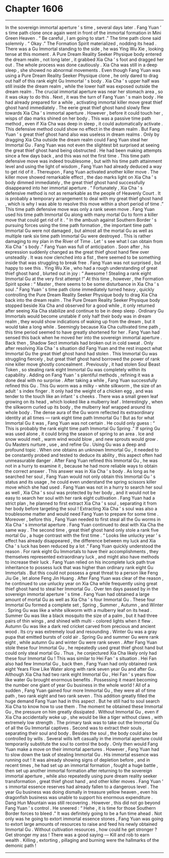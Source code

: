 
# Chapter 1606


---

In the sovereign immortal aperture ’ s time , several days later .
Fang Yuan ’ s time path clone once again went in front of the immortal formation in Mini Green Heaven .
“ Be careful , I am going to start .” The time path clone said solemnly .
“ Okay .” The Formation Spirit materialized , nodding its head .
There was a Gu Immortal standing to the side , he was Ying Wu Xie , looking tense at this moment .
A Pure Dream Reality Seeker Physique body entered the dream realm , not long later , it grabbed Xia Cha ’ s foot and dragged her out .
The whole process was done cautiously .
Xia Cha was still in a deep sleep , she showed no abnormal movements .
Even though Fang Yuan was using a Pure Dream Reality Seeker Physique clone , he only dared to drag out half of this rank eight Gu Immortal ’ s body .
Xia Cha ’ s upper half was still inside the dream realm , while the lower half was exposed outside the dream realm .
The crucial immortal aperture was near her stomach area , so it was okay to do this .
Next , it was the turn of Fang Yuan ’ s main body . He had already prepared for a while , activating immortal killer move great thief ghost hand immediately .
The eerie great thief ghost hand slowly flew towards Xia Cha ’ s immortal aperture . However , before it could touch her , wisps of dao marks shined on her body .
This was a passive time path method , even if Xia Cha was deep in sleep , it could automatically activate .
This defensive method could show no effect in the dream realm . But Fang Yuan ’ s great thief ghost hand also was useless in dream realms .
Only by dragging Xia Cha outside the dream realm could Fang Yuan steal her Immortal Gu .
Fang Yuan was not even the slightest bit surprised at seeing the great thief ghost hand being obstructed .
He had been making attempts since a few days back , and this was not the first time .
This time path defensive move was indeed troublesome , but with his time path attainment level and using the light of wisdom , Fang Yuan had already deduced a way to get rid of it .
Thereupon , Fang Yuan activated another killer move .
The killer move showed remarkable effect , the dao marks light on Xia Cha ’ s body dimmed immediately , the great thief ghost hand successfully disappeared into her immortal aperture .
“ Fortunately , Xia Cha ’ s defensive method is not as remarkable as the people of Heavenly Court . It is probably a temporary arrangement to deal with my great thief ghost hand , which is why I was able to resolve this move within a short period of time .”
This time path defensive move was only a rank seven move . Fang Yuan used his time path Immortal Gu along with many mortal Gu to form a killer move that could get rid of it .
“ In the ambush against Southern Border ’ s pursuing forces using the time path formation , the important time path Immortal Gu were not damaged , but almost all the mortal Gu as well as multiple rank six time path Immortal Gu were destroyed . This is rather damaging to my plan in the River of Time . Let ’ s see what I can obtain from Xia Cha ’ s body .”
Fang Yuan was full of anticipation .
Soon after , his expression suddenly changed as the great thief ghost hand flew over unsteadily .
It was now clenched into a fist , there seemed to be something inside that was struggling to break free .
Fang Yuan was not surprised , but happy to see this .
Ying Wu Xie , who had a rough understanding of great thief ghost hand , blurted out in joy : “ Awesome ! Stealing a rank eight Immortal Gu at the very first attempt !”
At this time , however , the Formation Spirit spoke : “ Master , there seems to be some disturbance in Xia Cha ’ s soul .”
Fang Yuan ’ s time path clone immediately turned heavy , quickly controlling the Pure Dream Reality Seeker Physique body to drag Xia Cha back into the dream realm .
The Pure Dream Reality Seeker Physique body stopped beside Xia Cha and observed for a good while , it only returned after seeing Xia Cha stabilize and continue to be in deep sleep .
Ordinary Gu Immortals would become unstable if only half their body was in dream realm , they would show indications of waking up from the dream , but it would take a long while .
Seemingly because Xia Cha cultivated time path , this time period seemed to have greatly shortened for her . Fang Yuan had sensed this back when he moved her into the sovereign immortal aperture . Back then , Shadow Sect immortals had broken out in cold sweat .
Only after resolving Xia Cha ’ s situation did Fang Yuan and the rest inspect what Immortal Gu the great thief ghost hand had stolen .
This Immortal Gu was struggling fiercely , but great thief ghost hand borrowed the power of rank nine killer move ghostly concealment . Previously , it had stolen Soul Beast Token , so stealing rank eight Immortal Gu was completely within its capability .
Adding on Fang Yuan ’ s plentiful methods , refining it was a done deal with no surprise .
After taking a while , Fang Yuan successfully refined this Gu .
This Gu worm was a milky - white silkworm , the size of an adult ’ s index finger . It only had the weight of a chicken egg , and was tender to the touch like an infant ’ s cheeks . There was a small green leaf growing on its head , which looked like a mulberry leaf . Interestingly , when the silkworm curled up its body , the mulberry leaf wrapped around its whole body .
The dense aura of the Gu worm reflected its extraordinary identity at all times — rank eight time path Immortal Gu !
But as for what Immortal Gu it was , Fang Yuan was not certain .
He could only guess : “ This is probably the rank eight time path Immortal Gu Spring .”
If spring Gu was used alone , it could bring the season of spring to an area . Ice and snow would melt , warm wind would blow , and new sprouts would grow .
Gu Masters nurture , use , and refine Gu . Using Gu was a deep and profound topic . When one obtains an unknown Immortal Gu , it needed to be constantly probed and tested to deduce its ability , this aspect often had unmeasurable danger .
After Fang Yuan refined this Immortal Gu , he was not in a hurry to examine it , because he had more reliable ways to obtain the correct answer .
This answer was in Xia Cha ’ s body .
As long as he searched her soul , Fang Yuan would not only obtain this Immortal Gu ’ s status and its usage , he could even understand the spring scissors killer move which she had used .
Fang Yuan was not in a hurry to search her soul as well , Xia Cha ’ s soul was protected by her body , and it would not be easy to search her soul with her rank eight cultivation . Fang Yuan had a strict plan , he planned to first extract Xia Cha ’ s soul , separating it from her body before targeting the soul !
Extracting Xia Cha ’ s soul was also a troublesome matter and would need Fang Yuan to prepare for some time .
Moreover , before this , Fang Yuan needed to first steal all the Gu worms in Xia Cha ’ s immortal aperture .
Fang Yuan continued to deal with Xia Cha the same way .
The second time , great thief ghost hand only stole a rank five mortal Gu , a huge contrast with the first time .
“ Looks like unlucky year ’ s effect has already disappeared , the difference between my luck and Xia Cha ’ s luck has been reduced by a lot .” Fang Yuan quickly understood the reason .
For rank eight Gu Immortals to have their accomplishments , they themselves represented extraordinary luck , and might also have methods to increase their luck .
Fang Yuan relied on his incomplete luck path true inheritance to possess luck that was higher than ordinary rank eight Gu Immortals . But this could not possess a great threat to a person like Feng Jiu Ge , let alone Feng Jin Huang .
After Fang Yuan was clear of the reason , he continued to use unlucky year on Xia Cha while frequently using great thief ghost hand to steal her Immortal Gu .
Over ten days passed by in the sovereign immortal aperture ’ s time .
Fang Yuan had obtained a large amount of mortal Gu as well as Xia Cha ’ s four Immortal Gu .
These four Immortal Gu formed a complete set , Spring , Summer , Autumn , and Winter .
Spring Gu was like a white silkworm with a mulberry leaf on its head .
Summer Gu was like a black mosquito the size of a palm , but it had three pairs of thin wings , and shined with multi - colored lights when it flew .
Autumn Gu was like a dark red cricket carved from precious and ancient wood . Its cry was extremely loud and resounding .
Winter Gu was a gray pupa that emitted bursts of cold air .
Spring Gu and summer Gu were rank eight , while autumn Gu and winter Gu were rank seven .
After Fang Yuan stole these four Immortal Gu , he repeatedly used great thief ghost hand but could only steal mortal Gu . Thus , he conjectured Xia Cha likely only had these four Immortal Gu !
This was similar to Hei Fan ’ s situation . Hei Fan also had few Immortal Gu , back then , Fang Yuan had only obtained rank eight Years Flow Like Water along with rank seven year Gu and after Gu .
Although Xia Cha had two rank eight Immortal Gu , Hei Fan ’ s years flow like water Gu brought enormous benefits . Possessing it meant becoming the number one giant of year Gu business in the whole world !
All of a sudden , Fang Yuan gained four more Immortal Gu , they were all of time path , two rank eight and two rank seven . This addition greatly filled the huge demand Fang Yuan had in this aspect .
But he still had to soul search Xia Cha to know how to use them .
The moment he obtained these Immortal Gu , the pressure on him greatly dissipated . Without Immortal Gu , even if Xia Cha accidentally woke up , she would be like a tiger without claws , with extremely low strength .
The primary task was to take out the Immortal Gu of all the Gu Immortal captives .
Second was to extract their souls , separating their soul and body . Besides the soul , the body could also be controlled by wills . Several wills left casually in the immortal aperture could temporarily substitute the soul to control the body .
Only then would Fang Yuan make a move on their immortal apertures .
However , Fang Yuan had to slow down the task of stealing Immortal Gu .
His immortal essence was running out !
It was already showing signs of depletion before , and in recent times , he had set up an immortal formation , fought a huge battle , then set up another immortal formation after returning to the sovereign immortal aperture , while also repeatedly using pure dream reality seeker transformation , great thief ghost hand , and other killer moves .
Fang Yuan ’ s immortal essence reserves had already fallen to a dangerous level .
The year Gu business was doing dismally in treasure yellow heaven , even his dragonfish business was unable to support his enormous expenditure . Dang Hun Mountain was still recovering .
However , this did not go beyond Fang Yuan ’ s control .
He sneered : “ Hehe , it is time for those Southern Border forces to bleed .”
It was definitely going to be a fun time ahead .
Not only was he going to extort immortal essence stones , Fang Yuan was going to extort large amounts of resources to raise and feed his newly obtained Immortal Gu .
Without cultivation resources , how could he get stronger ?
Get stronger my ass !
There was a good saying — Kill and rob to earn wealth . Killing , extorting , pillaging and burning were the hallmarks of the demonic path !

---

